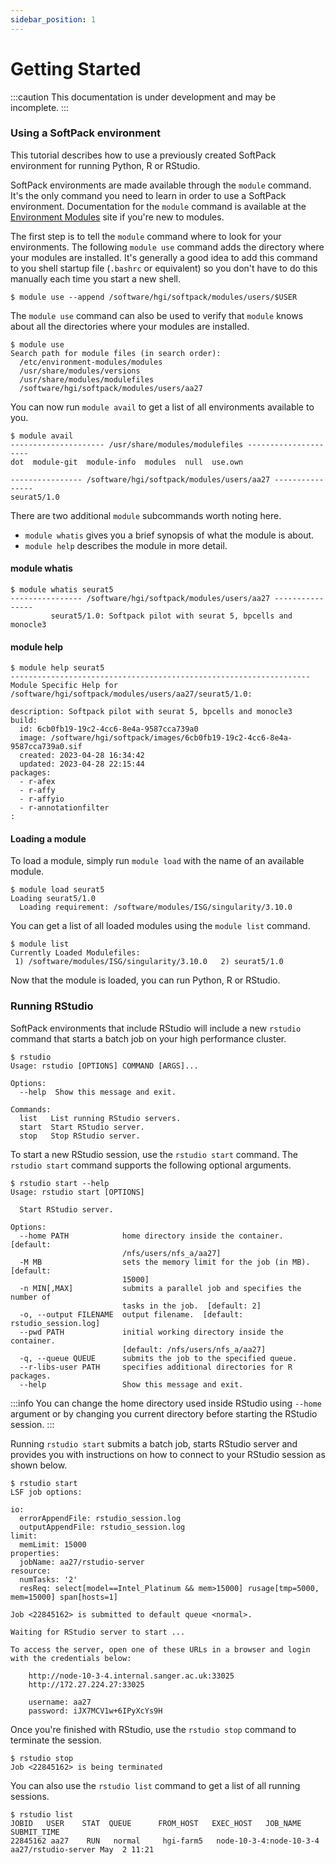 ```yaml
---
sidebar_position: 1
---
```


# Getting Started

:::caution
This documentation is under development and may be incomplete.
:::

### Using a SoftPack environment

This tutorial describes how to use a previously created SoftPack environment
for running Python, R or RStudio.

SoftPack environments are made available through the `module` command. It's the 
only command you need to learn in order to use a SoftPack environment. 
Documentation for the `module` command is available at the [Environment Modules](https://modules.sourceforge.net) 
site if you're new to modules.


The first step is to tell the `module` command where to look for your 
environments. The following `module use` command adds the directory where 
your modules are installed. It's generally a good idea to add this command to 
you shell startup file (`.bashrc` or equivalent) so you don't have to do this
manually each time you start a new shell.

```console
$ module use --append /software/hgi/softpack/modules/users/$USER
```

The `module use` command can also be used to verify that `module` knows about 
all the directories where your modules are installed.

```console
$ module use
Search path for module files (in search order):
  /etc/environment-modules/modules
  /usr/share/modules/versions
  /usr/share/modules/modulefiles
  /software/hgi/softpack/modules/users/aa27
```

You can now run `module avail` to get a list of all environments available to 
you.

```console
$ module avail
--------------------- /usr/share/modules/modulefiles --------------------- 
dot  module-git  module-info  modules  null  use.own

---------------- /software/hgi/softpack/modules/users/aa27 ----------------
seurat5/1.0
```

There are two additional `module` subcommands worth noting here.

- `module whatis` gives you a brief synopsis of what the module is about.
- `module help` describes the module in more detail.

#### module whatis

```console
$ module whatis seurat5
---------------- /software/hgi/softpack/modules/users/aa27 ----------------
         seurat5/1.0: Softpack pilot with seurat 5, bpcells and monocle3
```

#### module help

```console
$ module help seurat5
-------------------------------------------------------------------
Module Specific Help for /software/hgi/softpack/modules/users/aa27/seurat5/1.0:

description: Softpack pilot with seurat 5, bpcells and monocle3
build:
  id: 6cb0fb19-19c2-4cc6-8e4a-9587cca739a0
  image: /software/hgi/softpack/images/6cb0fb19-19c2-4cc6-8e4a-9587cca739a0.sif
  created: 2023-04-28 16:34:42
  updated: 2023-04-28 22:15:44
packages:
  - r-afex
  - r-affy
  - r-affyio
  - r-annotationfilter
:  
```

#### Loading a module

To load a module, simply run `module load` with the name of an available module.

```console
$ module load seurat5
Loading seurat5/1.0
  Loading requirement: /software/modules/ISG/singularity/3.10.0
```

You can get a list of all loaded modules using the `module list` command.

```console
$ module list
Currently Loaded Modulefiles:
 1) /software/modules/ISG/singularity/3.10.0   2) seurat5/1.0

```

Now that the module is loaded, you can run Python, R or RStudio.

### Running RStudio

SoftPack environments that include RStudio will include a new `rstudio` command
that starts a batch job on your high performance cluster.

```console
$ rstudio
Usage: rstudio [OPTIONS] COMMAND [ARGS]...

Options:
  --help  Show this message and exit.

Commands:
  list   List running RStudio servers.
  start  Start RStudio server.
  stop   Stop RStudio server.
```

To start a new RStudio session, use the `rstudio start` command. The 
`rstudio start` command supports the following optional arguments.

```console
$ rstudio start --help
Usage: rstudio start [OPTIONS]

  Start RStudio server.

Options:
  --home PATH            home directory inside the container.  [default:
                         /nfs/users/nfs_a/aa27]
  -M MB                  sets the memory limit for the job (in MB).  [default:
                         15000]
  -n MIN[,MAX]           submits a parallel job and specifies the number of
                         tasks in the job.  [default: 2]
  -o, --output FILENAME  output filename.  [default: rstudio_session.log]
  --pwd PATH             initial working directory inside the container.
                         [default: /nfs/users/nfs_a/aa27]
  -q, --queue QUEUE      submits the job to the specified queue.
  --r-libs-user PATH     specifies additional directories for R packages.
  --help                 Show this message and exit.
```

:::info
You can change the home directory used inside RStudio using `--home` argument
or by changing you current directory before starting the RStudio session.
:::

Running `rstudio start` submits a batch job, starts RStudio server and provides 
you with instructions on how to connect to your RStudio session as shown below.

```console
$ rstudio start
LSF job options:

io:
  errorAppendFile: rstudio_session.log
  outputAppendFile: rstudio_session.log
limit:
  memLimit: 15000
properties:
  jobName: aa27/rstudio-server
resource:
  numTasks: '2'
  resReq: select[model==Intel_Platinum && mem>15000] rusage[tmp=5000, mem=15000] span[hosts=1]

Job <22845162> is submitted to default queue <normal>.

Waiting for RStudio server to start ...

To access the server, open one of these URLs in a browser and login with the credentials below:

	http://node-10-3-4.internal.sanger.ac.uk:33025
	http://172.27.224.27:33025

	username: aa27
	password: iJX7MCV1w+6IPyXcYs9H
```

Once you're finished with RStudio, use the `rstudio stop` command to terminate
the session.

```console
$ rstudio stop
Job <22845162> is being terminated
```

You can also use the `rstudio list` command to get a list of all running 
sessions.

```console
$ rstudio list
JOBID   USER    STAT  QUEUE      FROM_HOST   EXEC_HOST   JOB_NAME   SUBMIT_TIME
22845162 aa27    RUN   normal     hgi-farm5   node-10-3-4:node-10-3-4 aa27/rstudio-server May  2 11:21
```
